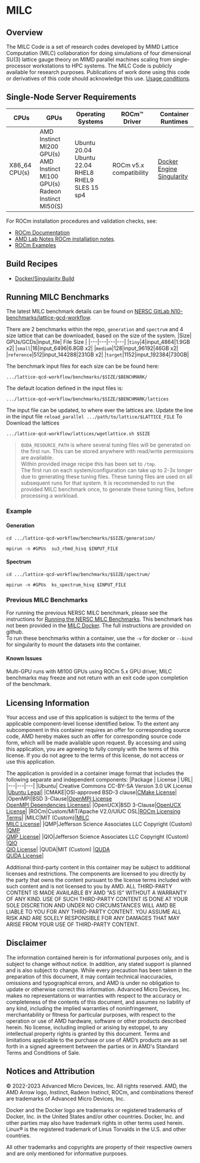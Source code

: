 # MILC

## Overview
The MILC Code is a set of research codes developed by MIMD Lattice Computation (MILC) collaboration for doing simulations of four dimensional SU(3) lattice gauge theory on MIMD parallel machines scaling from single-processor workstations to HPC systems. The MILC Code is publicly available for research purposes. Publications of work done using this code or derivatives of this code should acknowledge this use. [Usage conditions](http://www.physics.utah.edu/~detar/milc/milcv7.html#Usage-conditions).



## Single-Node Server Requirements

| CPUs | GPUs | Operating Systems | ROCm™ Driver | Container Runtimes | 
| ---- | ---- | ----------------- | ------------ | ------------------ | 
| X86_64 CPU(s) | AMD Instinct MI200 GPU(s) <br>  AMD Instinct MI100 GPU(s) <br> Radeon Instinct MI50(S)| Ubuntu 20.04 <br> Ubuntu 22.04 <BR> RHEL8 <br> RHEL9 <br> SLES 15 sp4 | ROCm v5.x compatibility |[Docker Engine](https://docs.docker.com/engine/install/) <br> [Singularity](https://sylabs.io/docs/) | 

For ROCm installation procedures and validation checks, see:
* [ROCm Documentation](https://rocm.docs.amd.com)
* [AMD Lab Notes ROCm installation notes](https://github.com/amd/amd-lab-notes/tree/release/rocm-installation).
* [ROCm Examples](https://github.com/amd/rocm-examples)

## Build Recipes
- [Docker/Singularity Build](/milc/docker/)


## Running MILC Benchmarks
The latest MILC benchmark details can be found on [NERSC GitLab N10-benchmarks/lattice-gcd-workflow](https://gitlab.com/NERSC/N10-benchmarks/lattice-qcd-workflow).

There are 2 benchmarks within the repo, `generation` and `spectrum` and 4 size lattice that can be downloaded, based on the size of the system. 
|Size| GPUs/GCDs|input_file| File Size |
|---|---|---|---|
|`tiny`|4|input_4864|1.9GB x2|
|`small`|16|input_6496|6.8GB x2|
|`medium`|128|input_96192|46GB x2|
|`reference`|512|input_144288|231GB x2|
|`target`|1152|input_192384|730GB|


The benchmark input files for each size can be be found here:
```
.../lattice-qcd-workflow/benchmarks/$SIZE/$BENCHMARK/
```
The default location defined in the input files is:
```
.../lattice-qcd-workflow/benchmarks/$SIZE/$BENCHMARK/lattices
``` 
The input file can be updated, to where ever the lattices are.
Update the line in the input file `reload_parallel .../path/to/lattice/$LATTICE_FILE` 
To Download the lattices
```
.../lattice-qcd-workflow/lattices/wgetlattice.sh $SIZE
```
> `QUDA_RESOURCE_PATH` is where several tuning files will be generated on the first run. This can be stored anywhere with read/write permissions are available.  
> Within provided image recipe this has been set to `/tmp`.  
> The first run on each system/configuration can take up to 2-3x longer due to generating these tuning files. 
> These tuning files are used on all subsequent runs for that system. 
> It is recommended to run the provided MILC benchmark once, to generate these tuning files, before processing a workload.  

### Example
#### Generation
```
cd .../lattice-qcd-workflow/benchmarks/$SIZE/generation/ 

mpirun -n #GPUs  su3_rhmd_hisq $INPUT_FILE
```

#### Spectrum
```
cd .../lattice-qcd-workflow/benchmarks/$SIZE/spectrum/ 

mpirun -n #GPUs  ks_spectrum_hisq $INPUT_FILE
```




### Previous MILC Benchmarks
For running the previous NERSC MILC benchmark, please see the instructions for [Running the NERSC MILC Benchmarks](https://github.com/lattice/quda/wiki/Running-the-NERSC-MILC-Benchmarks). This benchmark has not been provided in the [MILC Docker](/milc/docker/). The full instructions are provided on github.  
To run these benchmarks within a container, use the `-v` for docker or `--bind` for singularity to mount the datasets into the container. 

#### Known Issues
Multi-GPU runs with MI100 GPUs using ROCm 5.x GPU driver, MILC benchmarks may freeze and not return with an exit code upon completion of the benchmark.

## Licensing Information
Your access and use of this application is subject to the terms of the applicable component-level license identified below. To the extent any subcomponent in this container requires an offer for corresponding source code, AMD hereby makes such an offer for corresponding source code form, which will be made available upon request. By accessing and using this application, you are agreeing to fully comply with the terms of this license. If you do not agree to the terms of this license, do not access or use this application.

The application is provided in a container image format that includes the following separate and independent components:
|Package | License | URL|
|---|---|---|
|Ubuntu| Creative Commons CC-BY-SA Version 3.0 UK License |[Ubuntu Legal](https://ubuntu.com/legal)|
|CMAKE|OSI-approved BSD-3 clause|[CMake License](https://cmake.org/licensing/)|
|OpenMPI|BSD 3-Clause|[OpenMPI License](https://www-lb.open-mpi.org/community/license.php)<br /> [OpenMPI Dependencies Licenses](https://docs.open-mpi.org/en/v5.0.x/license/index.html)|
|OpenUCX|BSD 3-Clause|[OpenUCX License](https://openucx.org/license/)|
|ROCm|Custom/MIT/Apache V2.0/UIUC OSL|[ROCm Licensing Terms](https://rocm.docs.amd.com/en/latest/release/licensing.html)|
|MILC|MIT (Custom)|[MILC](http://physics.utah.edu/~detar/milc/)<br >[MILC License](https://github.com/milc-qcd/milc_qcd/blob/master/LICENSE)|
|QMP|Jefferson Science Associates LLC Copyright (Custom) |[QMP](https://github.com/usqcd-software/qmp)<br >[QMP License](https://github.com/usqcd-software/qmp/blob/master/LICENSE)|
|QIO|Jefferson Science Associates LLC Copyright (Custom) |[QIO](https://github.com/usqcd-software/qio)<br >[QIO License](https://github.com/usqcd-software/qio/blob/master/COPYING)|
|QUDA|MIT (Custom) |[QUDA](https://github.com/lattice/quda)<br >[QUDA License](https://github.com/lattice/quda/blob/develop/LICENSE)|


Additional third-party content in this container may be subject to additional licenses and restrictions. The components are licensed to you directly by the party that owns the content pursuant to the license terms included with such content and is not licensed to you by AMD. ALL THIRD-PARTY CONTENT IS MADE AVAILABLE BY AMD “AS IS” WITHOUT A WARRANTY OF ANY KIND. USE OF SUCH THIRD-PARTY CONTENT IS DONE AT YOUR SOLE DISCRETION AND UNDER NO CIRCUMSTANCES WILL AMD BE LIABLE TO YOU FOR ANY THIRD-PARTY CONTENT. YOU ASSUME ALL RISK AND ARE SOLELY RESPONSIBLE FOR ANY DAMAGES THAT MAY ARISE FROM YOUR USE OF THIRD-PARTY CONTENT.

## Disclaimer
The information contained herein is for informational purposes only, and is subject to change without notice. In addition, any stated support is planned and is also subject to change. While every precaution has been taken in the preparation of this document, it may contain technical inaccuracies, omissions and typographical errors, and AMD is under no obligation to update or otherwise correct this information. Advanced Micro Devices, Inc. makes no representations or warranties with respect to the accuracy or completeness of the contents of this document, and assumes no liability of any kind, including the implied warranties of noninfringement, merchantability or fitness for particular purposes, with respect to the operation or use of AMD hardware, software or other products described herein. No license, including implied or arising by estoppel, to any intellectual property rights is granted by this document. Terms and limitations applicable to the purchase or use of AMD’s products are as set forth in a signed agreement between the parties or in AMD's Standard Terms and Conditions of Sale.

## Notices and Attribution
© 2022-2023 Advanced Micro Devices, Inc. All rights reserved. AMD, the AMD Arrow logo, Instinct, Radeon Instinct, ROCm, and combinations thereof are trademarks of Advanced Micro Devices, Inc.

Docker and the Docker logo are trademarks or registered trademarks of Docker, Inc. in the United States and/or other countries. Docker, Inc. and other parties may also have trademark rights in other terms used herein. Linux® is the registered trademark of Linus Torvalds in the U.S. and other countries.

All other trademarks and copyrights are property of their respective owners and are only mentioned for informative purposes.
